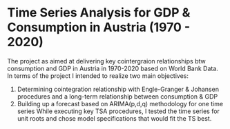 # Time Series Analysis for GDP & Consumption in Austria (1970 - 2020)
The project as aimed at delivering key cointergraion relationships btw consumption and GDP in Austria in 1970-2020 based on World Bank Data. 
In terms of the project I intended to realize two main objectives: 
1. Determining cointegration relationship with Engle-Granger & Johansen procedures and a long-term relationship between consumption & GDP 
2. Building up a forecast based on ARIMA(p,d,q) methodology for one time series 
While executing key TSA procedures, I tested the time series for unit roots and chose model specifications that would fit the TS best. 
